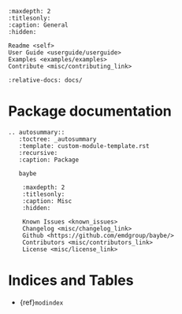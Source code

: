 ```{toctree}
:maxdepth: 2
:titlesonly:
:caption: General
:hidden:

Readme <self>
User Guide <userguide/userguide>
Examples <examples/examples>
Contribute <misc/contributing_link>
```

```{include} ../README.md
:relative-docs: docs/
```

# Package documentation
```{eval-rst}
.. autosummary::
   :toctree: _autosummary
   :template: custom-module-template.rst
   :recursive:
   :caption: Package

   baybe
```

```{toctree}
    :maxdepth: 2
    :titlesonly:
    :caption: Misc
    :hidden:

    Known Issues <known_issues>
    Changelog <misc/changelog_link>
    Github <https://github.com/emdgroup/baybe/>
    Contributors <misc/contributors_link>
    License <misc/license_link>
```

# Indices and Tables

- {ref}`modindex`
